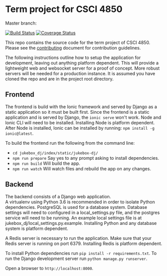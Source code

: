 # Term project for CSCI 4850
Master branch:

[![Build Status](https://travis-ci.org/jakeharding/jukebox-dj.svg?branch=master)](https://travis-ci.org/jakeharding/jukebox-dj)
[![Coverage Status](https://coveralls.io/repos/github/jakeharding/jukebox-dj/badge.svg?branch=master)](https://coveralls.io/github/jakeharding/jukebox-dj?branch=master)


This repo contains the source code for the term project of CSCI 4850. Please see the [contributing](https://github.com/jakeharding/jukebox-dj/blob/master/CONTRIBUTING.md) document for contribution guidelines.

The following instructions outline how to setup the application for development, leaving out anything platform dependent.
This will provide a lightweight web and websocket server for a proof of concept.  More robust servers will be needed for a production instance. 
It is assumed you have cloned the repo and are in the project root directory.

## Frontend

The frontend is build with the Ionic framework and served by Django as a static application so it must be built first.
Since the frontend is a static application and is served by Django, the `ionic serve` won't work.
Node and Ionic CLI will need to be installed.  Installing Node is platform dependent. After Node is installed, Ionic can be installed by running:
`npm install -g ionic@latest`.

To build the frontend run the following from the command line:
- `cd jukebox_dj/index/static/jukebox-dj/`
- `npm run prepare` Say yes to any prompt asking to install dependencies.
- `npm run build` Will build the app.
- `npm run watch` Will watch files and rebuild the app on any changes.


## Backend

The backend consists of a Django web application.  
A virtualenv using Python 3.6 is recommended in order to isolate Python dependencies.
PostgreSQL is used for a database system. Database settings will need to configured in a local_settings.py file, and
the postgres service will need to be running.
An example local settings file is at jukebox_dj/local_settings.py.example.
Installing Python and any database system is platform dependent.

A Redis server is necessary to run the application.
Make sure that your Redis server is running on port 6379.
Installing Redis is platform dependent.

To install Python dependencies run `pip install -r requirements.txt`.
To run the Django development server run `python manage.py runserver`.

Open a browser to `http://localhost:8000`.

